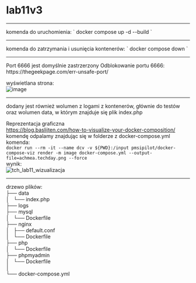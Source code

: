 # lab11v3
<hr>
komenda do uruchomienia:
`
docker compose up -d --build
`
<hr>
komenda do zatrzymania i usunięcia kontenerów:
`
docker compose down
`
<hr>
Port 6666 jest domyślnie zastrzerzony
Odblokowanie portu 6666:
https://thegeekpage.com/err-unsafe-port/

wyświetlana strona:<br/>
![image](https://github.com/VoiteckHeira/lab11v3/assets/91530837/561b9ca7-d8a8-4b5d-ba6d-25802b5e57f9)

<hr>
dodany jest również wolumen z logami z kontenerów, głównie do testów
oraz wolumen data, w którym znajduje się plik index.php

Reprezentacja graficzna <br/>
https://blog.baslijten.com/how-to-visualize-your-docker-composition/ <br/>
komendę odpalamy znajdując się w folderze z docker-compose.yml
komenda:<br/>
`
docker run --rm -it --name dcv -v ${PWD}:/input pmsipilot/docker-compose-viz render -m image docker-compose.yml --output-file=achmea.techday.png --force 
`
<br/>
wynik:<br/>
 ![tch_lab11_wizualizacja](https://github.com/VoiteckHeira/lab11v3/assets/91530837/efb7de20-fe80-4463-ba11-bd930e778cc9)
<hr>

drzewo plików: <br/>
├── data <br/>
│   └── index.php<br/>
├── logs<br/>
├── mysql<br/>
│   └── Dockerfile<br/>
├── nginx<br/>
│   ├── default.conf<br/>
│   └── Dockerfile<br/>
├── php<br/>
│   └── Dockerfile<br/>
├── phpmyadmin<br/>
│   └── Dockerfile<br/>
│<br/>
└── docker-compose.yml<br/>
